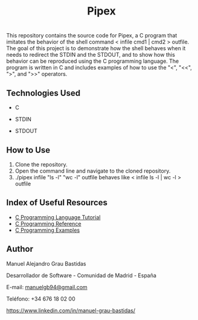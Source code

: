 <div><h1 align="center"> Pipex <h1></div> 

 This repository contains the source code for Pipex, a C program that imitates the behavior of the shell command < infile cmd1 | cmd2 > outfile. The goal of this project is to demonstrate how the shell behaves when it needs to redirect the STDIN and the STDOUT, and to show how this behavior can be reproduced using the C programming language. The program is written in C and includes examples of how to use the "<", "<<", ">", and ">>" operators.

## Technologies Used

- C

- STDIN

- STDOUT

## How to Use

1. Clone the repository.
2. Open the command line and navigate to the cloned repository.
3. ./pipex infile "ls -l" "wc -l" outfile behaves like < infile ls -l | wc -l > outfile

## Index of Useful Resources

- [C Programming Language Tutorial](https://www.tutorialspoint.com/cprogramming/)
- [C Programming Reference](https://www.cprogramming.com/tutorial/c-tutorial.html)
- [C Programming Examples](https://www.programiz.com/c-programming/examples)

## Author

Manuel Alejandro Grau Bastidas
 
Desarrollador de Software - Comunidad de Madrid - España
 
E-mail: manuelgb94@gmail.com
 
Teléfono: +34 676 18 02 00
 
https://www.linkedin.com/in/manuel-grau-bastidas/
 
